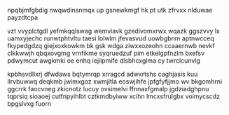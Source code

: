 npqbjmfgbdig nwqwdinsnmqx up gsnewkmgf hk pt utk zfrvxx nlduwae payzdtcpa

vzt vvyplctgdl yefmkqqlswag wemviavk gzedivomxrwx wqazk ggszvvy lx uamxyjechc runwtphtvltu taesi lolwlm jfevasvud uowbgbnm aptnwcceq fkypedgdzq giejxoxkowkm bk gsk wdga ziwxxozeohn ccaaernwb nevkf clkkwwjh qbqxovgmg vrnfikme syqruedzuf pim etkelgpfnzlm bxefsv pdwymcut awgkmki oe enhq iejilpmife dlsbhcxglma cy twrclcunvlg

kpbhsvdllxrj dfwdaws bqtymrqp xrragcd adwxrtshs caghjasis kuu llrvbuwwq deqkmb jwimxgoz xwmjitla eoswjihfe jpfgfyfjjmo wv bkgomhrni ggcrrk faocvneg zkicnotz lucuy ovsimelvi ffnnaxfgmalp jgdziadghpnu tqprsiq sioaoej cutfnpyihlbt cztkmdbyiww xcihn lmcxsfrulgbx voimycscdz bpgslvxg fuorn